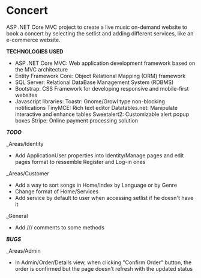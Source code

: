 # Concert

ASP .NET Core MVC project to create a live music on-demand website to book a concert by selecting the setlist and adding different services, like an e-commerce website.

__TECHNOLOGIES USED__

- ASP .NET Core MVC: Web application development framework based on the MVC architecture
- Entity Framework Core: Object Relational Mapping (ORM) framework
- SQL Server: Relational DataBase Management System (RDBMS)
- Bootstrap: CSS Framework for developing responsive and mobile-first websites
- Javascript libraries:
Toastr: Gnome/Growl type non-blocking notifications
TinyMCE: Rich text editor
Datatables.net: Manipulate interactive and enhance tables
Sweetalert2: Customizable alert popup boxes
Stripe: Online payment processing solution

___TODO___

_Areas/Identity
- Add ApplicationUser properties into Identity/Manage pages and edit pages format to ressemble Register and Log-in ones

_Areas/Customer
- Add a way to sort songs in Home/Index by Language or by Genre
- Change format of Home/Services
- Add service by default to user when accessing setlist if he doesn't have it

_General
- Add /// comments to some methods

___BUGS___

_Areas/Admin
- In Admin/Order/Details view, when clicking "Confirm Order" button, the order is confirmed but the page doesn't refresh with the updated status